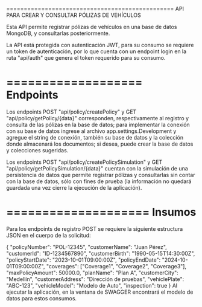 ================================================
API PARA CREAR Y CONSULTAR PÓLIZAS DE VEHÍCULOS

Esta API permite registrar pólizas de vehículos en una base de datos MongoDB, y consultarlas posteriormente.

La API está protegida con autenticación JWT, para su consumo se requiere un token de autenticación, 
por lo que cuenta con un endpoint login en la ruta "api/auth" que genera el token requerido para su consumo.

===================
Endpoints
===================

Los endpoints POST "api/policy/createPolicy" y GET "api/policy/getPolicy/{data}" corresponden, respectivamente al 
registro y consulta de las pólizas en la base de datos; para implementar la conexión con su base de datos
ingrese al archivo app.settings.Development y agregue el string de conexión, también su base de datos y la 
colección donde almacenará los documentos; si desea, puede crear la base de datos y colecciones sugeridas.

Los endpoints POST "api/policy/createPolicySimulation" y GET "api/policy/getPolicySimulation/{data}" cuentan con la
simulación de una persistencia de datos que permite registrar pólizas y consultarlas sin contar con la base
de datos, sólo con fines de prueba (la información no quedará guardada una vez cierre la ejecución de la 
aplicación).

====================
Insumos
====================

Para los endpoints de registro POST se requiere la siguiente estructura JSON en el cuerpo de la solicitud:

{
  "policyNumber": "POL-12345",
  "customerName": "Juan Pérez",
  "customerId": "ID-1234567890",
  "customerBirth": "1990-05-15T14:30:00Z",
  "policyStartDate": "2023-10-01T09:00:00Z",
  "policyEndDate": "2024-10-01T09:00:00Z",
  "coverages": ["Coverage1", "Coverage2", "Coverage3"],
  "maxPolicyAmount": 50000.0,
  "planName": "Plan A",
  "customerCity": "Medellín",
  "customerAddress": "Dirección de pruebas",
  "vehiclePlate": "ABC-123",
  "vehicleModel": "Modelo de Auto",
  "inspection": true
}
Al ejecutar la aplicación, en la ventana de SWAGGER encontrará el modelo de datos para estos consumos.
